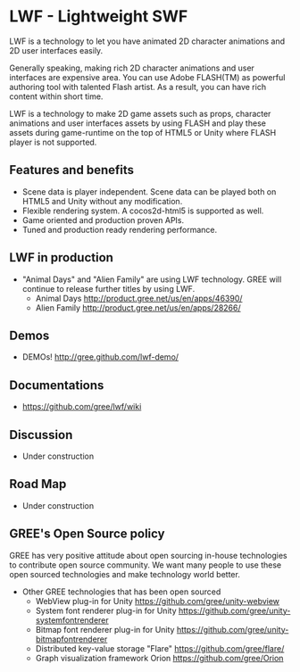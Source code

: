 # LWF - Lightweight SWF

 LWF is a technology to let you have animated 2D character animations and 2D user interfaces easily.

 Generally speaking, making rich 2D character animations and user interfaces are expensive area. You can use Adobe FLASH(TM) as powerful authoring tool with talented Flash artist. As a result, you can have rich content within short time.

 LWF is a technology to make 2D game assets such as props, character animations and user interfaces assets by using FLASH and play these assets during game-runtime on the top of HTML5 or Unity where FLASH player is not supported.

## Features and benefits
- Scene data is player independent. Scene data can be played both on HTML5 and Unity without any modification.
- Flexible rendering system. A cocos2d-html5 is supported as well.
- Game oriented and production proven APIs.
- Tuned and production ready rendering performance.

## LWF in production
- "Animal Days" and "Alien Family" are using LWF technology. GREE will continue to release further titles by using LWF.
  - Animal Days http://product.gree.net/us/en/apps/46390/
  - Alien Family http://product.gree.net/us/en/apps/28266/

## Demos
- DEMOs! http://gree.github.com/lwf-demo/

## Documentations
- https://github.com/gree/lwf/wiki

## Discussion
- Under construction

## Road Map
- Under construction

## GREE's Open Source policy
 GREE has very positive attitude about open sourcing in-house technologies to contribute open source community. We want many people to use these open sourced technologies and make technology world better.
- Other GREE technologies that has been open sourced
  - WebView plug-in for Unity  https://github.com/gree/unity-webview
  - System font renderer plug-in for Unity https://github.com/gree/unity-systemfontrenderer
  - Bitmap font renderer plug-in for Unity https://github.com/gree/unity-bitmapfontrenderer
  - Distributed key-value storage "Flare" https://github.com/gree/flare/
  - Graph visualization framework  Orion https://github.com/gree/Orion
